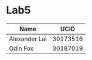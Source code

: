 # Lab5


| Name  | UCID |
| ------------- | ------------- |
| Alexander Lai  | 30173516  |
| Odin Fox  | 30187019  |